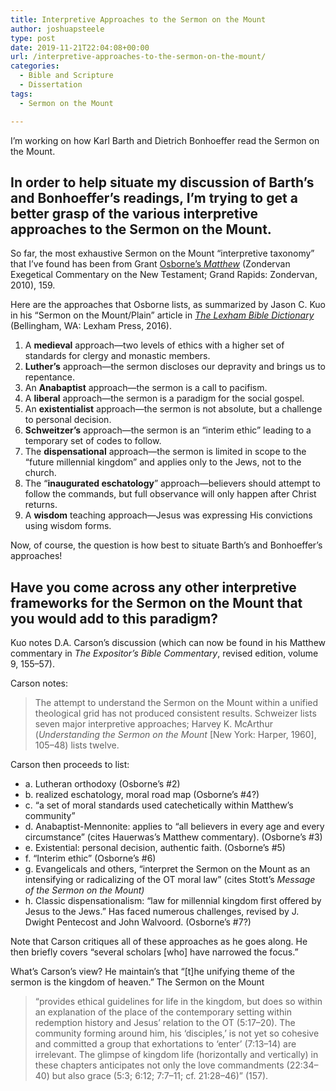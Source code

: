 ```yaml
---
title: Interpretive Approaches to the Sermon on the Mount
author: joshuapsteele
type: post
date: 2019-11-21T22:04:08+00:00
url: /interpretive-approaches-to-the-sermon-on-the-mount/
categories:
  - Bible and Scripture
  - Dissertation
tags:
  - Sermon on the Mount

---
```

I’m working on how Karl Barth and Dietrich Bonhoeffer read the Sermon on the Mount. 

## In order to help situate my discussion of Barth’s and Bonhoeffer’s readings, I’m trying to get a better grasp of the various interpretive approaches to the Sermon on the Mount.

So far, the most exhaustive Sermon on the Mount “interpretive taxonomy” that I’ve found has been from Grant [Osborne’s _Matthew_][1] (Zondervan Exegetical Commentary on the New Testament; Grand Rapids: Zondervan, 2010), 159. 

Here are the approaches that Osborne lists, as summarized by Jason C. Kuo in his “Sermon on the Mount/Plain” article in [_The Lexham Bible Dictionary_][2] (Bellingham, WA: Lexham Press, 2016).

  1. A **medieval** approach—two levels of ethics with a higher set of standards for clergy and monastic members.
  2. **Luther’s** approach—the sermon discloses our depravity and brings us to repentance.
  3. An **Anabaptist** approach—the sermon is a call to pacifism.
  4. A **liberal** approach—the sermon is a paradigm for the social gospel.
  5. An **existentialist** approach—the sermon is not absolute, but a challenge to personal decision.
  6. **Schweitzer’s** approach—the sermon is an “interim ethic” leading to a temporary set of codes to follow.
  7. The **dispensational** approach—the sermon is limited in scope to the “future millennial kingdom” and applies only to the Jews, not to the church.
  8. The “**inaugurated eschatology**” approach—believers should attempt to follow the commands, but full observance will only happen after Christ returns.
  9. A **wisdom** teaching approach—Jesus was expressing His convictions using wisdom forms.

Now, of course, the question is how best to situate Barth’s and Bonhoeffer’s approaches!

## Have you come across any other interpretive frameworks for the Sermon on the Mount that you would add to this paradigm? 

Kuo notes D.A. Carson’s discussion (which can now be found in his Matthew commentary in _The Expositor’s Bible Commentary_, revised edition, volume 9, 155–57).

Carson notes:

<blockquote class="wp-block-quote">
  <p>
    The attempt to understand the Sermon on the Mount within a unified theological grid has not produced consistent results. Schweizer lists seven major interpretive approaches; Harvey K. McArthur (<em>Understanding the Sermon on the Mount</em> [New York: Harper, 1960], 105–48) lists twelve.
  </p>
</blockquote>

Carson then proceeds to list: 

  * a. Lutheran orthodoxy (Osborne’s #2)
  * b. realized eschatology, moral road map (Osborne’s #4?)
  * c. “a set of moral standards used catechetically within Matthew’s community”
  * d. Anabaptist-Mennonite: applies to “all believers in every age and every circumstance” (cites Hauerwas’s Matthew commentary). (Osborne’s #3)
  * e. Existential: personal decision, authentic faith. (Osborne’s #5)
  * f. “Interim ethic” (Osborne’s #6)
  * g. Evangelicals and others, “interpret the Sermon on the Mount as an intensifying or radicalizing of the OT moral law” (cites Stott’s _Message of the Sermon on the Mount)_
  * h. Classic dispensationalism: “law for millennial kingdom first offered by Jesus to the Jews.” Has faced numerous challenges, revised by J. Dwight Pentecost and John Walvoord. (Osborne’s #7?)

Note that Carson critiques all of these approaches as he goes along. He then briefly covers “several scholars [who] have narrowed the focus.”

What’s Carson’s view? He maintain’s that “[t]he unifying theme of the sermon is the kingdom of heaven.” The Sermon on the Mount

<blockquote class="wp-block-quote">
  <p>
    “provides ethical guidelines for life in the kingdom, but does so within an explanation of the place of the contemporary setting within redemption history and Jesus’ relation to the OT (5:17–20). The community forming around him, his ‘disciples,’ is not yet so cohesive and committed a group that exhortations to ‘enter’ (7:13–14) are irrelevant. The glimpse of kingdom life (horizontally and vertically) in these chapters anticipates not only the love commandments (22:34–40) but also grace (5:3; 6:12; 7:7–11; cf. 21:28–46)” (157).
  </p>
</blockquote>

 [1]: https://amzn.to/37oTuuA
 [2]: https://www.logos.com/product/36564/lexham-bible-dictionary